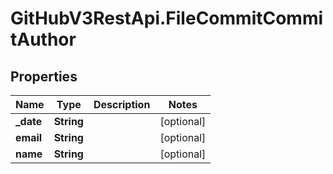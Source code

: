 # GitHubV3RestApi.FileCommitCommitAuthor

## Properties

Name | Type | Description | Notes
------------ | ------------- | ------------- | -------------
**_date** | **String** |  | [optional] 
**email** | **String** |  | [optional] 
**name** | **String** |  | [optional] 


